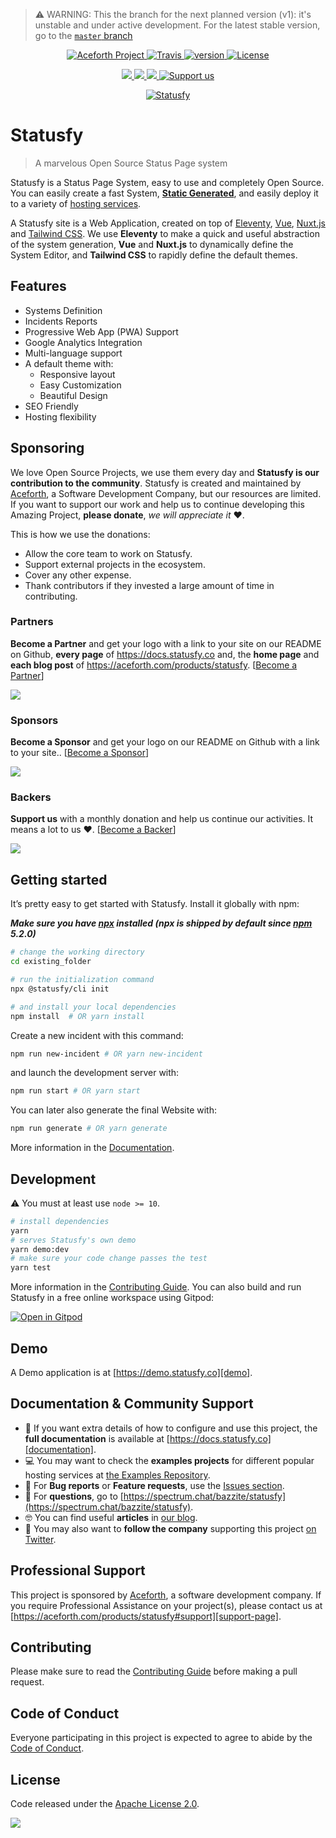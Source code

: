 > ⚠️ WARNING: This the branch for the next planned version (v1): it's unstable and under active development. For the latest stable version, go to the [`master` branch](https://github.com/aceforth/statusfy/tree/master) 

<p align="center">
  <a href="https://aceforth.com/blog/statusfy?utm_source=github&utm_medium=readme&utm_campaign=statusfy" rel="nofollow">
    <img src="https://img.shields.io/badge/Aceforth-project-blue.svg" alt="Aceforth Project">
  </a>
  <a href="https://travis-ci.org/aceforth/statusfy" rel="nofollow">
    <img src="https://img.shields.io/travis/aceforth/statusfy.svg" alt="Travis">
  </a>
  <a href="https://www.npmjs.com/package/statusfy" rel="nofollow">
    <img src="https://img.shields.io/npm/v/statusfy.svg" alt="version">
  </a>
  <a href="https://github.com/aceforth/statusfy/blob/develop/LICENSE" rel="nofollow">
    <img src="https://img.shields.io/github/license/aceforth/statusfy.svg" alt="License">
  </a>
</p>

<p align="center">
  <a href="#partners" alt="Partner on Open Collective">
    <img src="https://opencollective.com/statusfy/tiers/partners/badge.svg" />
  </a>
  <a href="#sponsors" alt="Sponsors on Open Collective">
    <img src="https://opencollective.com/statusfy/tiers/sponsors/badge.svg" />
  </a>
  <a href="#backers" alt="Backers on Open Collective">
    <img src="https://opencollective.com/statusfy/tiers/backers/badge.svg" />
  </a>
  <a href="https://opencollective.com/statusfy">
    <img src="https://img.shields.io/badge/Support%20us-Open%20Collective-0366d6.svg" alt="Support us">
  </a>
</p>


<p align="center">
  <a href="https://aceforth.com/products/statusfy?utm_source=github&utm_medium=readme&utm_campaign=statusfy" target="_blank">
    <img src="https://raw.githubusercontent.com/aceforth/statusfy/develop/packages/docs/src/.vuepress/public/assets/img/statusfy-home-en.png" alt="Statusfy" />
  </a>
</p>


# Statusfy

> A marvelous Open Source Status Page system

Statusfy is a Status Page System, easy to use and completely Open Source. You can easily create a fast System, [**Static Generated**](https://docs.statusfy.co/guide/architecture.html#static-generated), and easily deploy it to a variety of [hosting services](https://docs.statusfy.co/guide/deploy.html).

A Statusfy site is a Web Application, created on top of [Eleventy][eleventy], [Vue][vue], [Nuxt.js][nuxt] and [Tailwind CSS][tailwindcss]. We use **Eleventy** to make a quick and useful abstraction of the system generation, **Vue** and **Nuxt.js** to dynamically define the System Editor, and **Tailwind CSS** to rapidly define the default themes.


## Features

- Systems Definition
- Incidents Reports
- Progressive Web App (PWA) Support
- Google Analytics Integration
- Multi-language support
- A default theme with:
  - Responsive layout
  - Easy Customization
  - Beautiful Design 
- SEO Friendly
- Hosting flexibility

## Sponsoring

We love Open Source Projects, we use them every day and **Statusfy is our contribution to the community**. Statusfy is created and maintained by [Aceforth][aceforth-website], a Software Development Company, but our resources are limited. If you want to support our work and help us to continue developing this Amazing Project, **please donate**, *we will appreciate it* ❤️.

This is how we use the donations:

- Allow the core team to work on Statusfy.
- Support external projects in the ecosystem.
- Cover any other expense.
- Thank contributors if they invested a large amount of time in contributing.

### Partners

**Become a Partner** and get your logo with a link to your site on our README on Github, **every page** of https://docs.statusfy.co and, the **home page** and **each blog post** of https://aceforth.com/products/statusfy. [[Become a Partner][opencollective-contribute]]

<a href="https://opencollective.com/statusfy#contributors">
  <img src="https://opencollective.com/statusfy/tiers/partners.svg?avatarHeight=96&width=890&button=false" />
</a>

### Sponsors

**Become a Sponsor** and get your logo on our README on Github with a link to your site.. [[Become a Sponsor][opencollective-contribute]]

<a href="https://opencollective.com/statusfy#contributors"><img src="https://opencollective.com/statusfy/tiers/sponsors.svg?avatarHeight=74&width=890&button=false" /></a>

### Backers

**Support us** with a monthly donation and help us continue our activities. It means a lot to us ❤️. [[Become a Backer][opencollective-contribute]]

<a href="https://opencollective.com/statusfy#contributors">
  <img src="https://opencollective.com/statusfy/tiers/backers.svg?width=890&button=false" />
</a>

## Getting started

It’s pretty easy to get started with Statusfy. Install it globally with npm:

***Make sure you have [npx][npx] installed (npx is shipped by default since [npm][npm] 5.2.0)***

``` bash
# change the working directory
cd existing_folder

# run the initialization command
npx @statusfy/cli init

# and install your local dependencies
npm install  # OR yarn install
```

Create a new incident with this command:

``` bash
npm run new-incident # OR yarn new-incident
```

and launch the development server with:

``` bash
npm run start # OR yarn start
```

You can later also generate the final Website with:

``` bash
npm run generate # OR yarn generate
```

More information in the [Documentation][documentation].

## Development

:warning: You must at least use `node >= 10`.

``` bash
# install dependencies
yarn
# serves Statusfy's own demo
yarn demo:dev 
# make sure your code change passes the test
yarn test
```

More information in the [Contributing Guide][contributing].
You can also build and run Statusfy in a free online workspace using Gitpod:

[![Open in Gitpod](https://gitpod.io/button/open-in-gitpod.svg)](https://gitpod.io/#github.com/aceforth/statusfy)

## Demo

A Demo application is at [https://demo.statusfy.co][demo].

## Documentation & Community Support

- 📄 If you want extra details of how to configure and use this project, the **full documentation** is available at [https://docs.statusfy.co][documentation].
- 💻 You may want to check the **examples projects** for different popular hosting services at [the Examples Repository][examples].
- 🐞 For **Bug reports** or **Feature requests**, use the [Issues section][issues].
- 💬 For **questions**, go to [https://spectrum.chat/bazzite/statusfy](https://spectrum.chat/bazzite/statusfy).
- 🤓 You can find useful **articles** in [our blog][statusfy-blog].
- 🚀 You may also want to **follow the company** supporting this project [on Twitter][twitter].

## Professional Support

This project is sponsored by [Aceforth][aceforth-website], a software development company. If you require Professional Assistance on your project(s), please contact us at [https://aceforth.com/products/statusfy#support][support-page].

## Contributing

Please make sure to read the [Contributing Guide][contributing] before making a pull request.

## Code of Conduct

Everyone participating in this project is expected to agree to abide by the [Code of Conduct][code-of-conduct].

## License

Code released under the [Apache License 2.0][license-page].

![](https://ga-beacon.appspot.com/UA-65885578-17/aceforth/statusfy?pixel)

[examples]: https://github.com/aceforth/statusfy/tree/develop/examples
[demo]: https://demo.statusfy.co?utm_source=github&utm_medium=readme&utm_campaign=statusfy
[documentation]: https://docs.statusfy.co?utm_source=github&utm_medium=readme&utm_campaign=statusfy
[contributing]: https://github.com/aceforth/statusfy/blob/develop/CONTRIBUTING.md
[code-of-conduct]: https://aceforth.com/open-source/code-of-conduct?utm_source=github&utm_medium=readme&utm_campaign=statusfy
[issues]: https://github.com/aceforth/statusfy/issues
[twitter]: https://twitter.com/AceforthHQ
[aceforth-website]: https://aceforth.com?utm_source=github&utm_medium=readme&utm_campaign=statusfy
[support-page]: https://aceforth.com/products/statusfy#support?utm_source=github&utm_medium=readme&utm_campaign=statusfy
[statusfy-blog]: https://aceforth.com/products/statusfy/blog?utm_source=github&utm_medium=readme&utm_campaign=statusfy
[license-page]: https://github.com/aceforth/statusfy/blob/develop/LICENSE
[vue]: http://vuejs.org/?utm_source=github&utm_medium=readme&utm_campaign=statusfy
[nuxt]: https://nuxtjs.org/?utm_source=github&utm_medium=readme&utm_campaign=statusfy
[tailwindcss]: https://tailwindcss.com/?utm_source=github&utm_medium=readme&utm_campaign=statusfy
[eleventy]: https://www.11ty.dev/?utm_source=github&utm_medium=readme&utm_campaign=statusfy
[npx]: https://www.npmjs.com/package/npx
[npm]: https://www.npmjs.com/get-npm
[opencollective-contribute]: https://opencollective.com/statusfy#section-contribute
